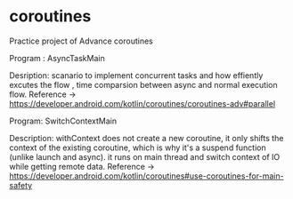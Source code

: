 # coroutines
Practice project of Advance coroutines 

Program : AsyncTaskMain

Desription: scanario to implement concurrent tasks and how effiently excutes the flow , time comparsion between async and normal execution flow.
Reference -> https://developer.android.com/kotlin/coroutines/coroutines-adv#parallel

Program: SwitchContextMain

Description: withContext does not create a new coroutine, it only shifts the context of the existing coroutine, which is why it's a suspend function (unlike launch and async).
it runs on main thread and switch context of IO while getting remote data.
Reference -> https://developer.android.com/kotlin/coroutines#use-coroutines-for-main-safety
